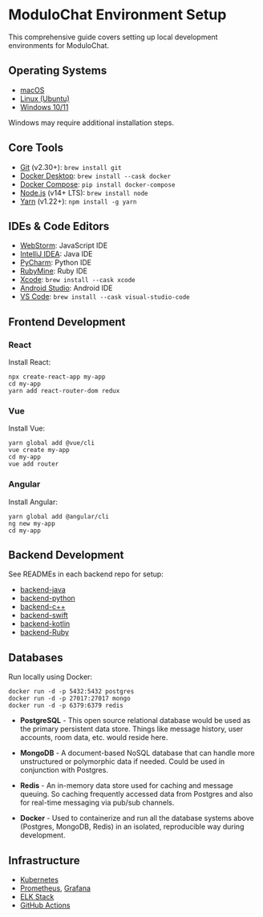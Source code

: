 # ModuloChat Environment Setup

This comprehensive guide covers setting up local development environments for ModuloChat.

## Operating Systems

- [macOS](https://www.apple.com/macos/) 
- [Linux (Ubuntu)](https://ubuntu.com/)
- [Windows 10/11](https://www.microsoft.com/en-us/windows) 

Windows may require additional installation steps.

## Core Tools

- [Git](https://git-scm.com/) (v2.30+): `brew install git` 
- [Docker Desktop](https://www.docker.com/products/docker-desktop): `brew install --cask docker`
- [Docker Compose](https://docs.docker.com/compose/): `pip install docker-compose`
- [Node.js](https://nodejs.org/) (v14+ LTS): `brew install node` 
- [Yarn](https://yarnpkg.com/) (v1.22+): `npm install -g yarn`

## IDEs & Code Editors

- [WebStorm](https://www.jetbrains.com/webstorm/): JavaScript IDE
- [IntelliJ IDEA](https://www.jetbrains.com/idea/): Java IDE 
- [PyCharm](https://www.jetbrains.com/pycharm/): Python IDE
- [RubyMine](https://www.jetbrains.com/ruby/): Ruby IDE
- [Xcode](https://developer.apple.com/xcode/): `brew install --cask xcode`
- [Android Studio](https://developer.android.com/studio): Android IDE
- [VS Code](https://code.visualstudio.com/): `brew install --cask visual-studio-code`

## Frontend Development

### React

Install React:

```
npx create-react-app my-app
cd my-app
yarn add react-router-dom redux
```

### Vue

Install Vue:

```
yarn global add @vue/cli
vue create my-app
cd my-app
vue add router
```

### Angular

Install Angular:

```
yarn global add @angular/cli
ng new my-app
cd my-app
```

## Backend Development

See READMEs in each backend repo for setup:

- [backend-java](https://github.com/Burkswill2)
- [backend-python](https://github.com/Burkswill2)
- [backend-c++](https://github.com/Burkswill2)
- [backend-swift](https://github.com/Burkswill2)
- [backend-kotlin](https://github.com/Burkswill2)
- [backend-Ruby](https://github.com/Burkswill2)
    

## Databases 

Run locally using Docker:

```
docker run -d -p 5432:5432 postgres 
docker run -d -p 27017:27017 mongo
docker run -d -p 6379:6379 redis
```


- **PostgreSQL** - This open source relational database would be used as the primary persistent data store. Things like message history, user accounts, room data, etc. would reside here.

- **MongoDB** - A document-based NoSQL database that can handle more unstructured or polymorphic data if needed. Could be used in conjunction with Postgres.

- **Redis** - An in-memory data store used for caching and message queuing. So caching frequently accessed data from Postgres and also for real-time messaging via pub/sub channels.

- **Docker** - Used to containerize and run all the database systems above (Postgres, MongoDB, Redis) in an isolated, reproducible way during development.


## Infrastructure

- [Kubernetes](https://kubernetes.io/)
- [Prometheus](https://prometheus.io/), [Grafana](https://grafana.com/)
- [ELK Stack](https://www.elastic.co/what-is/elk-stack)
- [GitHub Actions](https://github.com/features/actions)
